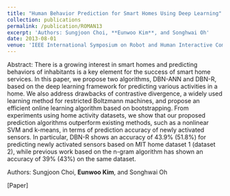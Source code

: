 ```yaml
---
title: "Human Behavior Prediction for Smart Homes Using Deep Learning"
collection: publications
permalink: /publication/ROMAN13
excerpt: 'Authors: Sungjoon Choi, **Eunwoo Kim**, and Songhwai Oh'
date: 2013-08-01
venue: 'IEEE International Symposium on Robot and Human Interactive Communication (RO-MAN)'
---
```

Abstract: There is a growing interest in smart homes and predicting behaviors of inhabitants is a key element for the success of smart home services. In this paper, we propose two algorithms, DBN-ANN and DBN-R, based on the deep learning framework for predicting various activities in a home. We also address drawbacks of contrastive divergence, a widely used learning method for restricted Boltzmann machines, and propose an efficient online learning algorithm based on bootstrapping. From experiments using home activity datasets, we show that our proposed prediction algorithms outperform existing methods, such as a nonlinear SVM and k-means, in terms of prediction accuracy of newly activated sensors. In particular, DBN-R shows an accuracy of 43.9% (51.8%) for predicting newly activated sensors based on MIT home dataset 1 (dataset 2), while previous work based on the n-gram algorithm has shown an accuracy of 39% (43%) on the same dataset.

Authors: Sungjoon Choi, **Eunwoo Kim**, and Songhwai Oh

[Paper] 
